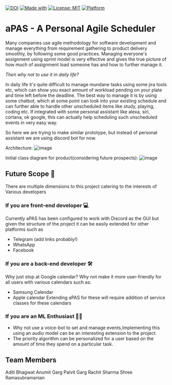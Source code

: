 [![DOI](https://zenodo.org/badge/DOI/10.5281/zenodo.5528822.svg)](https://doi.org/10.5281/zenodo.5528822)
[![Made with](https://img.shields.io/badge/Made%20with-Java-blue)](https://www.java.com/en/)
[![License: MIT](https://img.shields.io/badge/license-MIT-green)](https://github.com/elric97/CalBot/blob/master/LICENSE)
[![Platform](https://img.shields.io/badge/platform-discord-blue)](https://discord.com/)
# aPAS - A Personal Agile Scheduler
Many companies use agile methodology for software development and manage everything from requirement gathering to product delivery smoothly, by following some good practices.
Managing everyone's assignment using sprint model is very effective and gives the true picture of how much of assignment load someone has and how to further manage it.

*Then why not to use it in daily life?*

In daily life it's quite difficult to manage mundane tasks using some jira tools etc, which can show you exact amount of workload pending on your plate and time left before the deadline. The best way to manage it is by using some chatbot, which at some point can look into your existing schedule and can further able to handle other unscheduled items like study, playing, coding etc.
If integrated with some personal assistant like alexa, siri, cortana, ok google, this can actually help scheduling such unscheduled events in very easy way.

So here we are trying to make similar prototype, but instead of personal assistant we are using discord bot for now.

Architecture:
![image](https://user-images.githubusercontent.com/16212546/133550649-23125bf6-476e-435e-8f16-42a777d034fb.png)

Initial class diagram for product(considering future prospects):
![image](https://user-images.githubusercontent.com/16212546/133550846-e297d9f2-9907-4174-b1ec-d261a8b1353f.png)

## Future Scope 🐾
There are multiple dimensions to this project catering to the interests of
Various developers

### If you are front-end developer 💻
Currently aPAS has been configured to work with Discord as the GUI but given the structure of the project it can be easily extended for other platforms such as
* Telegram (add links probably!)
* WhatsApp
* Facebook 

### If you are a back-end developer 🛠️
Why just stop at Google calendar? Why not make it more user-friendly for all users with various calendars such as:
* Samsung Calendar
* Apple calendar
Extending aPAS for these will require addition of service classes for these calendars

### If you are an ML Enthusiast 🧑‍🔬
* Why not use a voice-bot to set and manage events,Implementing this using an audio model can be an interesting extension to the project.
* The priority algorithm can be personalized for a user based on the amount of time they spend on a particular task. 

## Team Members
Aditi Bhagwat
Anumit Garg
Palvit Garg
Rachit Sharma
Shree Ramasubramanian